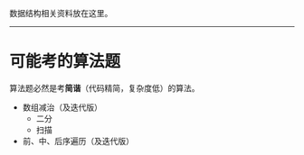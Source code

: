 数据结构相关资料放在这里。

---

# 可能考的算法题

算法题必然是考**简谐**（代码精简，复杂度低）的算法。

- 数组减治（及迭代版）
  - 二分
  - 扫描
- 前、中、后序遍历（及迭代版）

